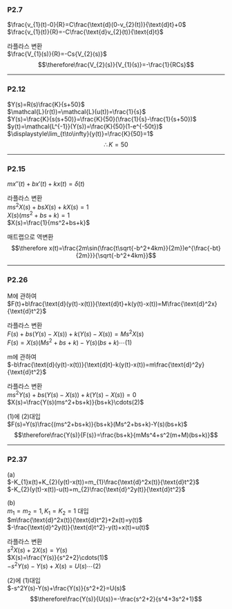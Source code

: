 ### P2.7

$\frac{v_{1}(t)-0}{R}=C\frac{\text{d}(0-v_{2}(t))}{\text{d}t}+0$  
$\frac{v_{1}(t)}{R}=-C\frac{\text{d}v_{2}(t)}{\text{d}t}$  

라플라스 변환  
$\frac{V_{1}(s)}{R}=-Cs{V_{2}(s)}$  
$$\therefore\frac{V_{2}(s)}{V_{1}(s)}=-\frac{1}{RCs}$$


---
### P2.12

$Y(s)=R(s)\frac{K}{s+50}$  
$\mathcal{L}(r(t))=\mathcal{L}(u(t))=\frac{1}{s}$  
$Y(s)=\frac{K}{s(s+50)}=\frac{K}{50}(\frac{1}{s}-\frac{1}{s+50})$  
$y(t)=\mathcal{L^{-1}}(Y(s))=\frac{K}{50}(1-e^{-50t})$  
$\displaystyle\lim_{t\to\infty}{y(t)}=\frac{K}{50}=1$  
$$\therefore K=50$$


---
### P2.15

$mx''(t)+bx'(t)+kx(t)=\delta(t)$  

라플라스 변환  
$ms^2X(s)+bsX(s)+kX(s)=1$  
$X(s)(ms^2+bs+k)=1$  
$X(s)=\frac{1}{ms^2+bs+k}$  

매트랩으로 역변환  
$$\therefore x(t)=\frac{2m\sin(\frac{t\sqrt{-b^2+4km}}{2m})e^{\frac{-bt}{2m}}}{\sqrt{-b^2+4km}}$$


---
### P2.26

M에 관하여  
$F(t)+b\frac{\text{d}(y(t)-x(t))}{\text{d}t}+k(y(t)-x(t))=M\frac{\text{d}^2x}{\text{d}t^2}$

라플라스 변환  
$F(s)+bs(Y(s)-X(s))+k(Y(s)-X(s))=Ms^2X(s)$  
$F(s)=X(s)(Ms^2+bs+k)-Y(s)(bs+k)\cdots(1)$  

m에 관하여  
$-b\frac{\text{d}(y(t)-x(t))}{\text{d}t}-k(y(t)-x(t))=m\frac{\text{d}^2y}{\text{d}t^2}$  

라플라스 변환  
$ms^2Y(s)+bs(Y(s)-X(s))+k(Y(s)-X(s))=0$  
$X(s)=\frac{Y(s)(ms^2+bs+k)}{bs+k}\cdots(2)$  

(1)에 (2)대입  
$F(s)=Y(s)\frac{(ms^2+bs+k)}{bs+k}(Ms^2+bs+k)-Y(s)(bs+k)$  
$$\therefore\frac{Y(s)}{F(s)}=\frac{bs+k}{mMs^4+s^2(m+M)(bs+k)}$$

---
### P2.37

(a)  
$-K_{1}x(t)+K_{2}(y(t)-x(t))=m_{1}\frac{\text{d}^2x(t)}{\text{d}t^2}$  
$-K_{2}(y(t)-x(t))-u(t)=m_{2}\frac{\text{d}^2y(t)}{\text{d}t^2}$  

(b)  
$m_{1}=m_{2}=1, K_{1}=K_{2}=1$ 대입  
$m\frac{\text{d}^2x(t)}{\text{d}t^2}+2x(t)=y(t)$  
$-\frac{\text{d}^2y(t)}{\text{d}t^2}-y(t)+x(t)=u(t)$  

라플라스 변환  
$s^2X(s)+2X(s)=Y(s)$  
$X(s)=\frac{Y(s)}{s^2+2}\cdots(1)$  
$-s^2Y(s)-Y(s)+X(s)=U(s)\cdots(2)$  

(2)에 (1)대입  
$-s^2Y(s)-Y(s)+\frac{Y(s)}{s^2+2}=U(s)$  
$$\therefore\frac{Y(s)}{U(s)}=-\frac{s^2+2}{s^4+3s^2+1}$$

